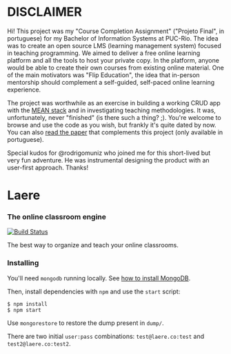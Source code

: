 # DISCLAIMER

Hi! This project was my "Course Completion Assignment" ("Projeto Final", in portuguese)
for my Bachelor of Information Systems at PUC-Rio.
The idea was to create an open source LMS (learning management system) focused in teaching programming.
We aimed to deliver a free online learning platform and all the tools to host your private copy.
In the platform, anyone would be able to create their own courses from existing online material.
One of the main motivators was "Flip Education", the idea that in-person mentorship should complement
a self-guided, self-paced online learning experience.

The project was worthwhile as an exercise in building a working CRUD app with the [MEAN stack](http://mean.io/#!/) and
in investigating teaching methodologies. It was, unfortunately, never "finished" (is there such a thing? ;).
You're welcome to browse and use the code as you wish, but frankly it's quite dated by now.
You can also [read the paper](https://goo.gl/XdBjNq) that complements this project (only available in portuguese).

Special kudos for @rodrigomuniz who joined me for this short-lived but very fun adventure.
He was instrumental designing the product with an user-first approach. Thanks!

# Laere

### The online classroom engine

[![Build Status](https://travis-ci.org/moongate/laere.png)](https://travis-ci.org/moongate/laere)

The best way to organize and teach your online classrooms.

### Installing

You'll need `mongodb` running locally. See [how to install MongoDB](https://docs.mongodb.org/manual/installation/).

Then, install dependencies with `npm` and use the `start` script:

```
$ npm install
$ npm start
```

Use `mongorestore` to restore the dump present in `dump/`.

There are two initial `user:pass` combinations:
`test@laere.co:test` and `test2@laere.co:test2`.
